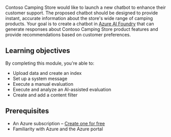 Contoso Camping Store would like to launch a new chatbot to enhance their customer support. The proposed chatbot should be designed to provide instant, accurate information about the store's wide range of camping products. Your goal is to create a chatbot in [Azure AI Foundry](https://ai.azure.com) that can generate responses about Contoso Camping Store product features and provide recommendations based on customer preferences.

## Learning objectives

By completing this module, you're able to:

- Upload data and create an index
- Set up a system message
- Execute a manual evaluation
- Execute and analyze an AI-assisted evaluation
- Create and add a content filter

## Prerequisites

- An Azure subscription – [Create one for free](https://azure.microsoft.com/pricing/purchase-options/azure-account?cid=msft_learn)
- Familiarity with Azure and the Azure portal